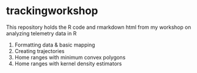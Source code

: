 # trackingworkshop
This repository holds the R code and rmarkdown html from my workshop on analyzing telemetry data in R

1. Formatting data & basic mapping
2. Creating trajectories
3. Home ranges with minimum convex polygons
4. Home ranges with kernel density estimators
